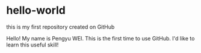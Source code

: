 # hello-world
this is my first repository created on GitHub

Hello! My name is Pengyu WEI. This is the first time to use GitHub. 
I'd like to learn this useful skill!
